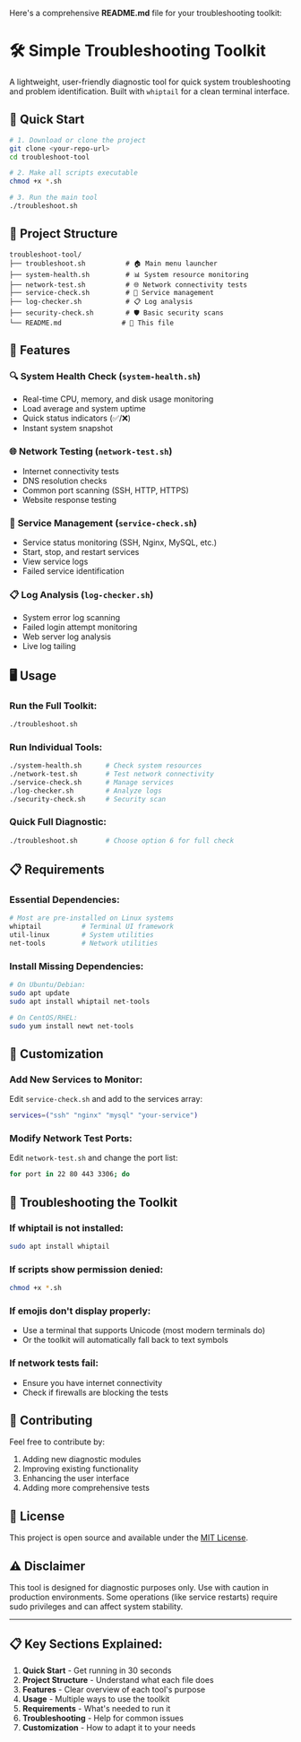 Here's a comprehensive **README.md** file for your troubleshooting toolkit:


# 🛠️ Simple Troubleshooting Toolkit

A lightweight, user-friendly diagnostic tool for quick system troubleshooting and problem identification. Built with `whiptail` for a clean terminal interface.

## 🚀 Quick Start

```bash
# 1. Download or clone the project
git clone <your-repo-url>
cd troubleshoot-tool

# 2. Make all scripts executable
chmod +x *.sh

# 3. Run the main tool
./troubleshoot.sh
```

## 📁 Project Structure

```
troubleshoot-tool/
├── troubleshoot.sh          # 🏠 Main menu launcher
├── system-health.sh         # 📊 System resource monitoring
├── network-test.sh          # 🌐 Network connectivity tests
├── service-check.sh         # 🔧 Service management
├── log-checker.sh           # 📋 Log analysis
├── security-check.sh        # 🛡️ Basic security scans
└── README.md               # 📖 This file
```

## 🎯 Features

### 🔍 **System Health Check** (`system-health.sh`)
- Real-time CPU, memory, and disk usage monitoring
- Load average and system uptime
- Quick status indicators (✅/❌)
- Instant system snapshot

### 🌐 **Network Testing** (`network-test.sh`) 
- Internet connectivity tests
- DNS resolution checks
- Common port scanning (SSH, HTTP, HTTPS)
- Website response testing

### 🔧 **Service Management** (`service-check.sh`)
- Service status monitoring (SSH, Nginx, MySQL, etc.)
- Start, stop, and restart services
- View service logs
- Failed service identification

### 📋 **Log Analysis** (`log-checker.sh`)
- System error log scanning
- Failed login attempt monitoring
- Web server log analysis
- Live log tailing



## 🖥️ Usage

### **Run the Full Toolkit:**
```bash
./troubleshoot.sh
```

### **Run Individual Tools:**
```bash
./system-health.sh      # Check system resources
./network-test.sh       # Test network connectivity
./service-check.sh      # Manage services
./log-checker.sh        # Analyze logs
./security-check.sh     # Security scan
```

### **Quick Full Diagnostic:**
```bash
./troubleshoot.sh       # Choose option 6 for full check
```


## 📋 Requirements

### **Essential Dependencies:**
```bash
# Most are pre-installed on Linux systems
whiptail          # Terminal UI framework
util-linux        # System utilities
net-tools         # Network utilities
```

### **Install Missing Dependencies:**
```bash
# On Ubuntu/Debian:
sudo apt update
sudo apt install whiptail net-tools

# On CentOS/RHEL:
sudo yum install newt net-tools
```

## 🔧 Customization

### **Add New Services to Monitor:**
Edit `service-check.sh` and add to the services array:
```bash
services=("ssh" "nginx" "mysql" "your-service")
```

### **Modify Network Test Ports:**
Edit `network-test.sh` and change the port list:
```bash
for port in 22 80 443 3306; do
```

## 🐛 Troubleshooting the Toolkit

### **If whiptail is not installed:**
```bash
sudo apt install whiptail
```

### **If scripts show permission denied:**
```bash
chmod +x *.sh
```

### **If emojis don't display properly:**
- Use a terminal that supports Unicode (most modern terminals do)
- Or the toolkit will automatically fall back to text symbols

### **If network tests fail:**
- Ensure you have internet connectivity
- Check if firewalls are blocking the tests

## 🤝 Contributing

Feel free to contribute by:
1. Adding new diagnostic modules
2. Improving existing functionality
3. Enhancing the user interface
4. Adding more comprehensive tests

## 📝 License

This project is open source and available under the [MIT License](LICENSE).

## ⚠️ Disclaimer

This tool is designed for diagnostic purposes only. Use with caution in production environments. Some operations (like service restarts) require sudo privileges and can affect system stability.

---


## 📋 **Key Sections Explained:**

1. **Quick Start** - Get running in 30 seconds
2. **Project Structure** - Understand what each file does
3. **Features** - Clear overview of each tool's purpose
4. **Usage** - Multiple ways to use the toolkit
5. **Requirements** - What's needed to run it
6. **Troubleshooting** - Help for common issues
7. **Customization** - How to adapt it to your needs

